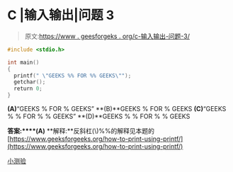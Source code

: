 # C |输入输出|问题 3

> 原文:[https://www . geesforgeks . org/c-输入输出-问题-3/](https://www.geeksforgeeks.org/c-input-and-output-question-3/)

```cpp
#include <stdio.h>

int main() 
{ 
  printf(" \"GEEKS %% FOR %% GEEKS\""); 
  getchar(); 
  return 0; 
}
```

**(A)**“GEEKS % FOR % GEEKS”
**(B)**GEEKS % FOR % GEEKS
**(C)**“GEEKS % % FOR % % GEEKS”
**(D)**GEEKS % % FOR % % GEEKS

**答案:****(A)**
**解释:**反斜杠(\\\)%%的解释见本题的[https://www.geeksforgeeks.org/how-to-print-using-printf/](https://www.geeksforgeeks.org/how-to-print-using-printf/)

[小测验](https://www.geeksforgeeks.org/quiz-corner-gq/)